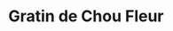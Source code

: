 ---
layout: recette
categories: [recettes]
hidden: true
lang: fr
title: Gratin de Chou Fleur
type: sel
ingredients: 
  - nom: chou fleur
    qte: 1
  - nom: farine
    qte: 100
    unite: gr
  - nom: beurre
    qte: 100
    unite: gr
  - nom: lait
    qte: 1
    unite: L
  - nom: emmental rapé
    qte: 100
    unite: gr
  - nom: muscade
    qte: au goût
preconditions:
  - Préchauffer le four à 200°C
etapes:
  - label: "Préparation 1/3 : Chou Fleur"
    details:
      - Faire bouillir une grande casserole d'eau salée
      - Détailler le chou fleur
      - Le faire cuire pendant 15 minutes dans l'eau bouillante 
  - label: "Préparation 2/3 : Béchamel"
    details:
      - Faire fondre le beurre dans une casserole
      - Hors du feu, ajouter la farine et mélanger
      - Ajouter le litre de lait et mélanger
      - Ajouter une cuillère à café de sel, de la muscade et du poivre
      - Porter à ébullition puis réduire le feu
      - Mélanger continuellement sur et hors du feu jusqu'à ce que ça épaississe
  - label: "Préparation 3/3 : Assemblage"
    details:
      - Mettre une couche de béchamel dans le plat à gratin
      - Y ajouter les bouts de chou fleur tête en bas
      - Couvrir de béchamel
      - Couvrir de fromage rapé
materiel:
  - plat à gratin
cuissonMinutes: 30
cuisson: 
  - Cuire 30 minutes à 200°C
  - Le dessus doit être bien gratiné
notes:
  - Toujours mélanger la béchamel pour éviter qu'elle brûle / colle au fond de la casserole 
  - Goûter la béchamel pour vérifier qu'elle est assez salée
variantes:
 - label: Utiliser du comté
   todo: false
---